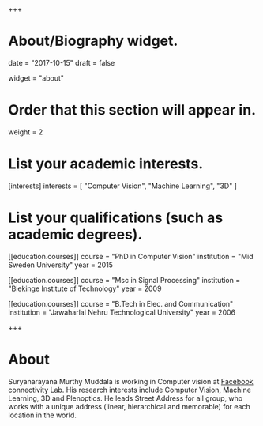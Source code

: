+++
# About/Biography widget.

date = "2017-10-15"
draft = false

widget = "about"

# Order that this section will appear in.
weight = 2

# List your academic interests.
[interests]
  interests = [
    "Computer Vision",
    "Machine Learning",
    "3D"
  ]

# List your qualifications (such as academic degrees).
[[education.courses]]
  course = "PhD in Computer Vision"
  institution = "Mid Sweden University"
  year = 2015

[[education.courses]]
  course = "Msc in Signal Processing"
  institution = "Blekinge Institute of Technology"
  year = 2009

[[education.courses]]
  course = "B.Tech in Elec. and Communication"
  institution = "Jawaharlal Nehru Technological University"
  year = 2006

+++

# About

Suryanarayana Murthy Muddala is working in Computer vision at [Facebook](https://research.fb.com/people/murthy-suryanarayana-murthy-m/) connectivity Lab. His research interests include Computer Vision, Machine Learning, 3D and Plenoptics. He leads Street Address for all group, who works with a unique address (linear, hierarchical and memorable) for each location in the world.
